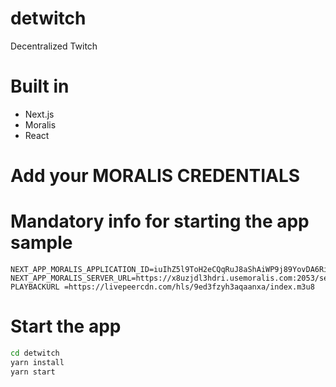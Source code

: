 # detwitch
Decentralized Twitch 

# Built in 
* Next.js
* Moralis
* React 

# Add your MORALIS CREDENTIALS 
# Mandatory info for starting the app sample
```
NEXT_APP_MORALIS_APPLICATION_ID=iuIhZ5l9ToH2eCQqRuJ8aShAiWP9j89YovDA6RiU
NEXT_APP_MORALIS_SERVER_URL=https://x8uzjdl3hdri.usemoralis.com:2053/server
PLAYBACKURL =https://livepeercdn.com/hls/9ed3fzyh3aqaanxa/index.m3u8
```

# Start the app 
```bash
cd detwitch
yarn install
yarn start
```